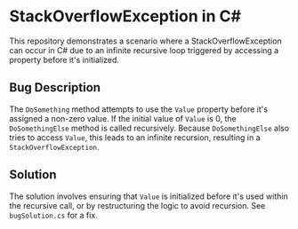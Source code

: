 # StackOverflowException in C#

This repository demonstrates a scenario where a StackOverflowException can occur in C# due to an infinite recursive loop triggered by accessing a property before it's initialized.

## Bug Description

The `DoSomething` method attempts to use the `Value` property before it's assigned a non-zero value.  If the initial value of `Value` is 0, the `DoSomethingElse` method is called recursively.  Because `DoSomethingElse` also tries to access `Value`, this leads to an infinite recursion, resulting in a `StackOverflowException`.

## Solution

The solution involves ensuring that `Value` is initialized before it's used within the recursive call, or by restructuring the logic to avoid recursion.  See `bugSolution.cs` for a fix.
